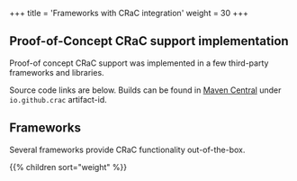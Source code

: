 +++
title = 'Frameworks with CRaC integration'
weight = 30
+++

## Proof-of-Concept CRaC support implementation

Proof-of concept CRaC support was implemented in a few third-party frameworks and libraries.

Source code links are below.
Builds can be found in [Maven Central](https://mvnrepository.com/artifact/io.github.crac) under `io.github.crac` artifact-id.

## Frameworks

Several frameworks provide CRaC functionality out-of-the-box.

{{% children sort="weight" %}}